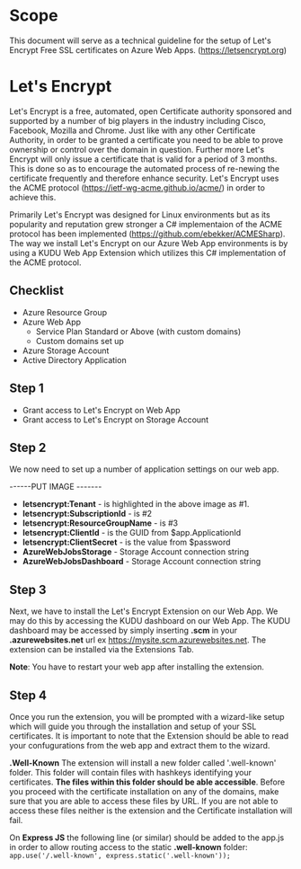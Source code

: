 # Scope
This document will serve as a technical guideline for the setup of Let's Encrypt Free SSL certificates on Azure Web Apps. (https://letsencrypt.org)

# Let's Encrypt
Let's Encrypt is a free, automated, open Certificate authority sponsored and supported by a  number of big players in the industry including Cisco, Facebook, Mozilla and Chrome.
Just like with any other Certificate Authority, in order to be granted a certificate you need to be able to prove ownership or control over the domain in question. Further more Let's Encrypt will only issue a certificate that is valid for a period of 3 months. This is done so as to encourage the automated process of re-newing the certificate frequently and therefore enhance security. Let's Encrypt uses the ACME protocol (https://ietf-wg-acme.github.io/acme/) in order to achieve this.

Primarily Let's Encrypt was designed for Linux environments but as its popularity and reputation grew stronger a C# implementaion of the ACME protocol has been implemented (https://github.com/ebekker/ACMESharp). The way we install Let's Encrypt on our Azure Web App environments is by using a KUDU Web App Extension which utilizes this C# implementation of the ACME protocol.

## Checklist
* Azure Resource Group
* Azure Web App
    * Service Plan Standard or Above (with custom domains)
    * Custom domains set up
* Azure Storage Account
* Active Directory Application

## Step 1
* Grant access to Let's Encrypt on Web App
* Grant access to Let's Encrypt on Storage Account

## Step 2
We now need to set up a number of application settings on our web app.

------PUT IMAGE -------

* **letsencrypt:Tenant** - is highlighted in the above image as #1.
* **letsencrypt:SubscriptionId** - is #2
* **letsencrypt:ResourceGroupName** - is #3
* **letsencrypt:ClientId** - is the GUID from $app.ApplicationId
* **letsencrypt:ClientSecret** - is the value from $password
* **AzureWebJobsStorage** - Storage Account connection string
* **AzureWebJobsDashboard** - Storage Account connection string

## Step 3
Next, we have to install the Let's Encrypt Extension on our Web App. We may do this by accessing the KUDU dashboard on our Web App. The KUDU dashboard may be accessed by simply inserting **.scm** in your **.azurewebsites.net** url ex https://mysite.scm.azurewebsites.net. 
The extension can be installed via the Extensions Tab. 

**Note**: You have to restart your web app after installing the extension.

## Step 4
Once you run the extension, you will be prompted with a wizard-like setup which will guide you through the installation and setup of your SSL certificates. It is important to note that the Extension should be able to read your confugurations from the web app and extract them to the wizard.

**.Well-Known**
The extension will install a new folder called '.well-known' folder. This folder will contain files with hashkeys identifying your certificates. **The files within this folder should be able accessible**. Before you proceed with the certificate installation on any of the domains, make sure that you are able to access these files by URL. If you are not able to access these files neither is the extension and the Certificate installation will fail.

On **Express JS** the following line (or similar) should be added to the app.js in order to allow routing access to the static **.well-known** folder:
`app.use('/.well-known', express.static('.well-known'));`







